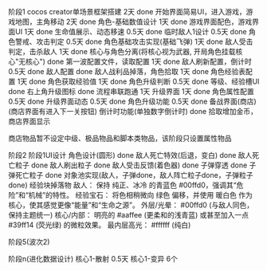 阶段1
  cocos creator单场景框架搭建  2天 done
  开始界面简易UI，进入游戏，游戏地图，主角移动  2天 done
  角色-基础数值设计 1天 done
  游戏界面配色，游戏界面UI 1天 done
  生命值展示、动态移速 0.5天 done
  临时敌人1设计 0.5天 done
  角色警戒、攻击判定 0.5天 done
  角色基础攻击实现(基础飞弹) 1天 done
  敌人受击判定，击杀敌人 1天 done
  核心与角色分离(将核心视为武器, 开局角色挂载核心"无核心") done
  第一波配置文件，读取配置  1天 done
  敌人刷新配置，倒计时 0.5天 done
  敌人配置 done
  敌人战利品掉落，角色拾取  1天 done
  角色经验表配置  1天 done
  角色获取经验值  1天 done
  角色升级判断  0.5天 done
  等级、经验槽UI  done
  右上角升级图标  done
  流程串联跑通  1天
  升级界面 1天 done
  角色属性配置 0.5天 done
  升级界面动态 0.5天 done
  角色升级功能 0.5天 done
  备战界面(商店) (商店界面有进入下一关按钮)
  倒计时功能(单独数字倒计时) done
  拾取增加金币，商店界面显示

  商店物品暂不设定中级、极品物品和脚本类物品，该阶段只设置属性物品


阶段2
  阶段1UI设计
  角色设计(圆形) done
  敌人死亡特效(后退，变白) done
  敌人死亡粒子 done
  敌人刷出粒子 done
  敌人受击反馈(着色器) done
  子弹穿透 done
  子弹死亡粒子 done
  对象池实现(敌人，子弹done，敌人阵亡粒子done，子弹粒子done)
  经验块掉落物
    敌人： 保持 纯正、冰冷 的青蓝色 #00ffd0，强调其“危险”和“机械”的特性。
    经验宝石： 将色相稍微向 绿色 偏移，并使用 暖白色 作为核心，使其感觉更像“能量”和“生命之源”。
    外层/光晕： #00ffd0 (与敌人同色，保持主题统一)
    核心/内部： 明亮的 #aaffee (更柔和的浅青蓝) 或甚至加入一点 #39ff14 (荧光绿) 的微粒效果。
    最内层高光： #ffffff (纯白)


阶段5(波次2)

阶段n(进化数据设计)
  核心1-散射 0.5天
  核心1-变异 6个